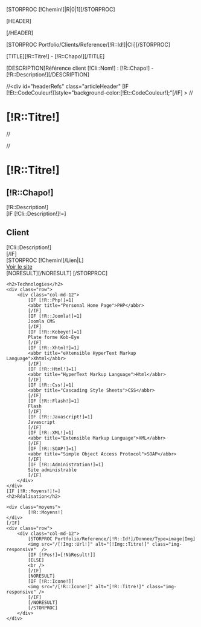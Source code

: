 [STORPROC [!Chemin!]|R|0|1][/STORPROC]

[HEADER]
<link rel="canonical" href="[!Domaine!]/[!Lien!]" />
[/HEADER]

[STORPROC Portfolio/Clients/Reference/[!R::Id!]|Cli][/STORPROC]

[TITLE][!R::Titre!] - [!R::Chapo!][/TITLE]

[DESCRIPTION]Référence client [!Cli::Nom!] : [!R::Chapo!] - [!R::Description!][/DESCRIPTION]

//<div id="headerRefs" class="articleHeader" [IF [!Et::CodeCouleur!]]style="background-color:[!Et::CodeCouleur!];"[/IF] >
//	<div class="container"><h1>[!R::Titre!]</h1></div>
//</div>

<div class="FicheReference container">
	<div class="row">
		<div class="col-md-[IF [!Cli::Description!]!=]6[ELSE]12[/IF]">
			//	 	<h1>[!R::Titre!]</h1>
			<h2>[!R::Chapo!]</h2>
			<div class="Description">[!R::Description!]</div>
		</div>
        [IF [!Cli::Description!]!=]
		<div class="col-md-6">
			<h2>Client</h2>
			<h3[!Cli::Nom!]</h3>
			<div class="cliDesc">
				[!Cli::Description!]
			</div>
		</div>
        [/IF]
	</div>
		<div class="row liensite">
			[STORPROC [!Chemin!]/Lien|L]
				<div class="col-md-12">
					<a href="[IF [!L::URL!]~http][!L::URL!][ELSE]http://[!L::URL!][/IF]" title="Voir le site internet [!R::Titre!]" class="WebSite" onclick="window.open(this.href); return false;" [IF [!L::NoFollow!]] rel="nofollow"[/IF]>Voir le site </a></div>
				[NORESULT][/NORESULT]
			[/STORPROC]
		</div>

	<h2>Technologies</h2>
	<div class="row">
		<div class="col-md-12">
			[IF [!R::Php!]=1]
			<abbr title="Personal Home Page">PHP</abbr>
			[/IF]
			[IF [!R::Joomla!]=1]
			Joomla CMS
			[/IF]
			[IF [!R::Kobeye!]=1]
			Plate forme Kob-Eye
			[/IF]
			[IF [!R::Xhtml!]=1]
			<abbr title="eXtensible HyperText Markup Language">Xhtml</abbr>
			[/IF]
			[IF [!R::Html!]=1]
			<abbr title="HyperText Markup Language">Html</abbr>
			[/IF]
			[IF [!R::Css!]=1]
			<abbr title="Cascading Style Sheets">CSS</abbr>
			[/IF]
			[IF [!R::Flash!]=1]
			Flash
			[/IF]
			[IF [!R::Javascript!]=1]
			Javascript
			[/IF]
			[IF [!R::XML!]=1]
			<abbr title="Extensible Markup Language">XML</abbr>
			[/IF]
			[IF [!R::SOAP!]=1]
			<abbr title="Simple Object Access Protocol">SOAP</abbr>
			[/IF]
			[IF [!R::Administration!]=1]
			Site administrable
			[/IF]
		</div>
	</div>
	[IF [!R::Moyens!]!=]
	<h2>Réalisation</h2>

	<div class="moyens">
			[!R::Moyens!]
	</div>
	[/IF]
	<div class="row">
		<div class="col-md-12">
			[STORPROC Portfolio/Reference/[!R::Id!]/Donnee/Type=image|Img]
			<img src="/[!Img::Url!]" alt="[!Img::Titre!]" class="img-responsive"  />
			[IF [!Pos!]=[!NbResult!]]
			[ELSE]
			<br />
			[/IF]
			[NORESULT]
			[IF [!R::Icone!]]
			<img src="/[!R::Icone!]" alt="[!R::Titre!]" class="img-responsive" />
			[/IF]
			[/NORESULT]
			[/STORPROC]
		</div>
	</div>
</div>